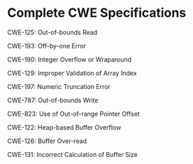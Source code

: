 

# Complete CWE Specifications

CWE-125: Out-of-bounds Read

CWE-193: Off-by-one Error

CWE-190: Integer Overflow or Wraparound

CWE-129: Improper Validation of Array Index

CWE-197: Numeric Truncation Error

CWE-787: Out-of-bounds Write

CWE-823: Use of Out-of-range Pointer Offset

CWE-122: Heap-based Buffer Overflow

CWE-126: Buffer Over-read

CWE-131: Incorrect Calculation of Buffer Size